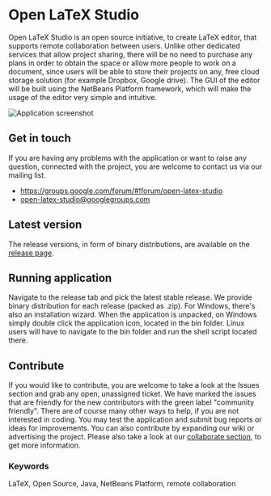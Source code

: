 Open LaTeX Studio
=================
Open LaTeX Studio is an open source initiative, to create LaTeX editor, that supports remote collaboration between users. Unlike other dedicated services that allow project sharing, there will be no need to purchase any plans in order to obtain the space or allow more people to work on a document, since users will be able to store their projects on any, free cloud storage solution (for example Dropbox, Google drive). The GUI of the editor will be built using the NetBeans Platform framework, which will make the usage of the editor very simple and intuitive.

![Application screenshot](http://sebbrudzinski.github.io/Open-LaTeX-Studio/images/main_window.jpg)

Get in touch
------------
If you are having any problems with the application or want to raise any question, connected with the project, you are welcome to contact us via our mailing list. 
* https://groups.google.com/forum/#!forum/open-latex-studio
* open-latex-studio@googlegroups.com

Latest version
--------------
The release versions, in form of binary distributions, are available on the [release page](https://github.com/sebbrudzinski/Open-LaTeX-Studio/releases).

Running application
-------------------
Navigate to the release tab and pick the latest stable release. We provide binary distribution for each release (packed as .zip). For Windows, there's also an installation wizard. When the application is unpacked, on Windows simply double click the application icon, located in the bin folder. Linux users will have to navigate to the bin folder and run the shell script located there.

Contribute
----------
If you would like to contribute, you are welcome to take a look at the Issues section and grab any open, unassigned ticket. We have marked the issues that are friendly for the new contributors with the green label "community friendly". There are of course many other ways to help, if you are not interested in coding. You may test the application and submit bug reports or ideas for improvements. You can also contribute by expanding our wiki or advertising the project. Please also take a look at our [collaborate section](https://github.com/sebbrudzinski/Open-LaTeX-Studio/blob/master/COLLABORATE.md), to get more information.

### Keywords
LaTeX, Open Source, Java, NetBeans Platform, remote collaboration

